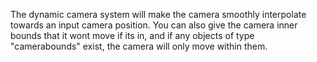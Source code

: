 The dynamic camera system will make the camera smoothly interpolate towards an input camera position. You can also give the camera inner bounds that it wont move if its in, and if any objects of type "camerabounds" exist, the camera will only move within them.